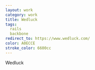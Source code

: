```yaml
---              
layout: work
category: work
title: Wedluck
tags: 
  rails
  backbone
redirect_to: https://www.wedluck.com/
color: A0ECCE
stroke_color: 6600cc
---
```

Wedluck